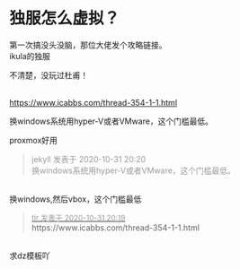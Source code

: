 # 独服怎么虚拟？


第一次搞没头没脑，那位大佬发个攻略链接。<br />
ikula的独服

不清楚，没玩过杜甫！<br />
<br />
<img src="static/image/smiley/default/lol.gif" smilieid="12" border="0" alt="" /><img src="static/image/smiley/default/lol.gif" smilieid="12" border="0" alt="" /><img src="static/image/smiley/default/lol.gif" smilieid="12" border="0" alt="" />

https://www.icabbs.com/thread-354-1-1.html

换windows系统用hyper-V或者VMware，这个门槛最低。

proxmox好用

<div class="quote"><blockquote><font color="#999999">jekyll 发表于 2020-10-31 20:20</font><br />
<font color="#999999">换windows系统用hyper-V或者VMware，这个门槛最低。</font></blockquote></div><br />
换windows,然后vbox，这个门槛最低

<div class="quote"><blockquote><font size="2"><a href="https://www.hostloc.com/forum.php?mod=redirect&amp;goto=findpost&amp;pid=9381902&amp;ptid=760705" target="_blank"><font color="#999999">tir 发表于 2020-10-31 20:19</font></a></font><br />
https://www.icabbs.com/thread-354-1-1.html</blockquote></div><br />
求dz模板吖
